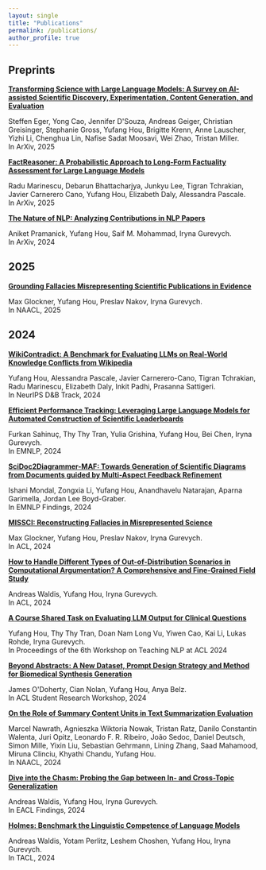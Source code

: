 ```yaml
---
layout: single
title: "Publications"
permalink: /publications/
author_profile: true
---
```


## Preprints

[**Transforming Science with Large Language Models: A Survey on AI-assisted Scientific Discovery, Experimentation, Content Generation, and Evaluation**](https://arxiv.org/abs/2502.05151)

Steffen Eger, Yong Cao, Jennifer D'Souza, Andreas Geiger, Christian Greisinger, Stephanie Gross, Yufang Hou, Brigitte Krenn, Anne Lauscher, Yizhi Li, Chenghua Lin, Nafise Sadat Moosavi, Wei Zhao, Tristan Miller.\
In ArXiv, 2025

[**FactReasoner: A Probabilistic Approach to Long-Form Factuality Assessment for Large Language Models**](https://arxiv.org/abs/2502.18573)

Radu Marinescu, Debarun Bhattacharjya, Junkyu Lee, Tigran Tchrakian, Javier Carnerero Cano, Yufang Hou, Elizabeth Daly, Alessandra Pascale.\
In ArXiv, 2025

[**The Nature of NLP: Analyzing Contributions in NLP Papers**](https://arxiv.org/abs/2409.19505)

Aniket Pramanick, Yufang Hou, Saif M. Mohammad, Iryna Gurevych.\
In ArXiv, 2024

## 2025

[**Grounding Fallacies Misrepresenting Scientific Publications in Evidence**](https://www.arxiv.org/abs/2408.12812)

Max Glockner, Yufang Hou, Preslav Nakov, Iryna Gurevych.\
In NAACL, 2025

## 2024

[**WikiContradict: A Benchmark for Evaluating LLMs on Real-World Knowledge Conflicts from Wikipedia**](https://openreview.net/pdf/8039d279e177deb3cae86e8385213135651a047c.pdf)

Yufang Hou, Alessandra Pascale, Javier Carnerero-Cano, Tigran Tchrakian, Radu Marinescu, Elizabeth Daly, Inkit Padhi, Prasanna Sattigeri.\
In NeurIPS D&B Track, 2024

[**Efficient Performance Tracking: Leveraging Large Language Models for Automated Construction of Scientific Leaderboards**](https://aclanthology.org/2024.emnlp-main.453.pdf)

Furkan Sahinuç, Thy Thy Tran, Yulia Grishina, Yufang Hou, Bei Chen, Iryna Gurevych.\
In EMNLP, 2024

[**SciDoc2Diagrammer-MAF: Towards Generation of Scientific Diagrams from Documents guided by Multi-Aspect Feedback Refinement**](https://aclanthology.org/2024.findings-emnlp.780.pdf)

Ishani Mondal, Zongxia Li, Yufang Hou, Anandhavelu Natarajan, Aparna Garimella, Jordan Lee Boyd-Graber.\
In EMNLP Findings, 2024

[**MISSCI: Reconstructing Fallacies in Misrepresented Science**](https://aclanthology.org/2024.acl-long.240.pdf)

Max Glockner, Yufang Hou, Preslav Nakov, Iryna Gurevych.\
In ACL, 2024  

[**How to Handle Different Types of Out-of-Distribution Scenarios in Computational Argumentation? A Comprehensive and Fine-Grained Field Study**](https://aclanthology.org/2024.acl-long.795.pdf)

Andreas Waldis, Yufang Hou, Iryna Gurevych.\
In ACL, 2024

[**A Course Shared Task on Evaluating LLM Output for Clinical Questions**](https://aclanthology.org/2024.teachingnlp-1.11.pdf)

Yufang Hou, Thy Thy Tran, Doan Nam Long Vu, Yiwen Cao, Kai Li, Lukas Rohde, Iryna Gurevych.\
In Proceedings of the 6th Workshop on Teaching NLP at ACL 2024

[**Beyond Abstracts: A New Dataset, Prompt Design Strategy and Method for Biomedical Synthesis Generation**](https://aclanthology.org/2024.acl-srw.42.pdf)

James O'Doherty, Cian Nolan, Yufang Hou, Anya Belz.\
In ACL Student Research Workshop, 2024

[**On the Role of Summary Content Units in Text Summarization Evaluation**](https://aclanthology.org/2024.naacl-short.25.pdf)

Marcel Nawrath, Agnieszka Wiktoria Nowak, Tristan Ratz, Danilo Constantin Walenta, Juri Opitz, Leonardo F. R. Ribeiro, João Sedoc, Daniel Deutsch, Simon Mille, Yixin Liu, Sebastian Gehrmann, Lining Zhang, Saad Mahamood, Miruna Clinciu, Khyathi Chandu, Yufang Hou.\
In NAACL, 2024

[**Dive into the Chasm: Probing the Gap between In- and Cross-Topic Generalization**](https://aclanthology.org/2024.findings-eacl.146.pdf)

Andreas Waldis, Yufang Hou, Iryna Gurevych.\
In EACL Findings, 2024

[**Holmes: Benchmark the Linguistic Competence of Language Models**](https://aclanthology.org/2024.tacl-1.88.pdf)

Andreas Waldis, Yotam Perlitz, Leshem Choshen, Yufang Hou, Iryna Gurevych.\
In TACL, 2024
